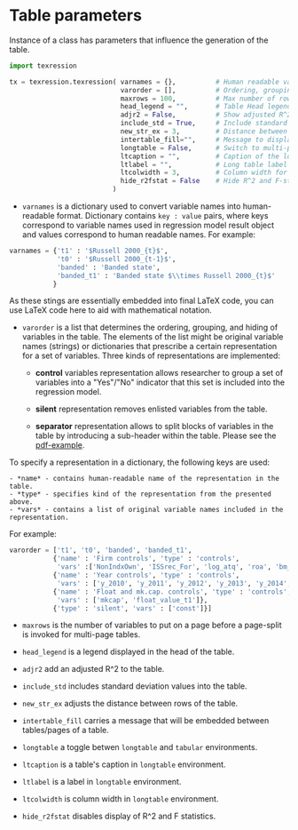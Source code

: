 # Table parameters

Instance of a class has parameters that influence the generation of the table. 

```python
import texression

tx = texression.texression( varnames = {},          # Human readable variable names
                            varorder = [],          # Ordering, grouping, and hiding of variables
                            maxrows = 100,          # Max number of rows per page
                            head_legend = "",       # Table Head legend
                            adjr2 = False,          # Show adjusted R^2
                            include_std = True,     # Include standard deviation
                            new_str_ex = 3,         # Distance between the rows
                            intertable_fill="",     # Message to display at the next page of a table
                            longtable = False,      # Switch to multi-page table
                            ltcaption = "",         # Caption of the long table
                            ltlabel = "",           # Long table label
                            ltcolwidth = 3,         # Column width for a long table
                            hide_r2fstat = False    # Hide R^2 and F-statistic
                          )
```

+ `varnames` is a dictionary used to convert variable names into human-readable format. Dictionary contains `key : value` pairs, where keys correspond to variable names used in regression model result object and values correspond to human readable names. For example:

```python
varnames = {'t1' : '$Russell 2000_{t}$',
            't0' : '$Russell 2000_{t-1}$',
            'banded' : 'Banded state',
            'banded_t1' : 'Banded state $\\times Russell 2000_{t}$'
           }
```
As these stings are essentially embedded into final LaTeX code, you can use LaTeX code here to aid with mathematical notation.

+ `varorder` is a list that determines the ordering, grouping, and hiding of variables in the table. The elements of the list might be original variable names (strings) or dictionaries that prescribe a certain representation for a set of variables. Three kinds of representations are implemented:

    - **control** variables representation allows researcher to group a set of variables into a "Yes"/"No" indicator that this set is included into the regression model.
    
    - **silent** representation removes enlisted variables from the table.
    
    - **separator** representation allows to split blocks of variables in the table by introducing a sub-header within the table. Please see the [pdf-example](example.pdf).
    
To specify a representation in a dictionary, the following keys are used:

    - *name* - contains human-readable name of the representation in the table.
    - *type* - specifies kind of the representation from the presented above.
    - *vars* - contains a list of original variable names included in the representation.
    
For example:

```python
varorder = ['t1', 't0', 'banded', 'banded_t1',
           {'name' : 'Firm controls', 'type' : 'controls',
            'vars' :['NonIndxOwn', 'ISSrec_For', 'log_atq', 'roa', 'bm_ratio', 'firm_leverage']},
           {'name' : 'Year controls', 'type' : 'controls',
            'vars' : ['y_2010', 'y_2011', 'y_2012', 'y_2013', 'y_2014', 'y_2015', 'y_2016']},
           {'name' : 'Float and mk.cap. controls', 'type' : 'controls',
            'vars' : ['mkcap', 'float_value_t1']},
           {'type' : 'silent', 'vars' : ['const']}]
```

+ `maxrows` is the number of variables to put on a page before a page-split is invoked for multi-page tables.

+ `head_legend` is a legend displayed in the head of the table.

+ `adjr2` add an adjusted R^2 to the table.

+ `include_std` includes standard deviation values into the table.

+ `new_str_ex` adjusts the distance between rows of the table.

+ `intertable_fill` carries a message that will be embedded between tables/pages of a table.

+ `longtable` a toggle betwen `longtable` and `tabular` environments.

+ `ltcaption` is a table's caption in `longtable` environment.

+ `ltlabel` is a label in `longtable` environment.

+ `ltcolwidth` is column width in `longtable` environment.

+ `hide_r2fstat` disables display of R^2 and F statistics.
